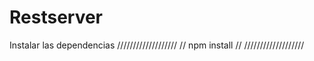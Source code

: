 # Restserver

Instalar las dependencias
  ///////////////////
 //  npm install  //
///////////////////
